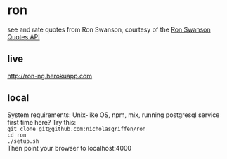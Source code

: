 # ron
see and rate quotes from Ron Swanson, courtesy of the [Ron Swanson Quotes API](https://github.com/jamesseanwright/ron-swanson-quotes)
## live 
http://ron-ng.herokuapp.com    
## local
System requirements: Unix-like OS, npm, mix, running postgresql service     
first time here? Try this:     
`git clone git@github.com:nicholasgriffen/ron`            
`cd ron`     
`./setup.sh`    
Then point your browser to localhost:4000
